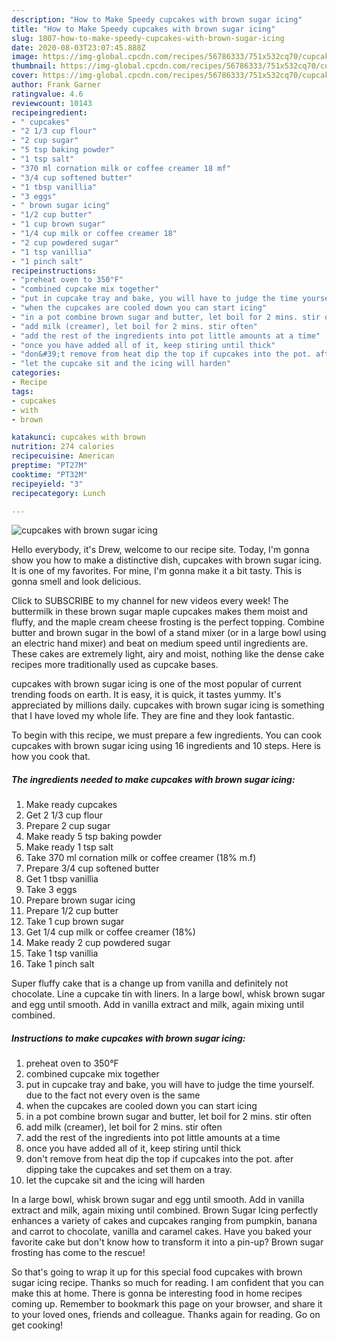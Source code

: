 ```yaml
---
description: "How to Make Speedy cupcakes with brown sugar icing"
title: "How to Make Speedy cupcakes with brown sugar icing"
slug: 1807-how-to-make-speedy-cupcakes-with-brown-sugar-icing
date: 2020-08-03T23:07:45.888Z
image: https://img-global.cpcdn.com/recipes/56786333/751x532cq70/cupcakes-with-brown-sugar-icing-recipe-main-photo.jpg
thumbnail: https://img-global.cpcdn.com/recipes/56786333/751x532cq70/cupcakes-with-brown-sugar-icing-recipe-main-photo.jpg
cover: https://img-global.cpcdn.com/recipes/56786333/751x532cq70/cupcakes-with-brown-sugar-icing-recipe-main-photo.jpg
author: Frank Garner
ratingvalue: 4.6
reviewcount: 10143
recipeingredient:
- " cupcakes"
- "2 1/3 cup flour"
- "2 cup sugar"
- "5 tsp baking powder"
- "1 tsp salt"
- "370 ml cornation milk or coffee creamer 18 mf"
- "3/4 cup softened butter"
- "1 tbsp vanillia"
- "3 eggs"
- " brown sugar icing"
- "1/2 cup butter"
- "1 cup brown sugar"
- "1/4 cup milk or coffee creamer 18"
- "2 cup powdered sugar"
- "1 tsp vanillia"
- "1 pinch salt"
recipeinstructions:
- "preheat oven to 350°F"
- "combined cupcake mix together"
- "put in cupcake tray and bake, you will have to judge the time yourself.  due to the fact not every oven is the same"
- "when the cupcakes are cooled down you can start icing"
- "in a pot combine brown sugar and butter, let boil for 2 mins. stir often"
- "add milk (creamer), let boil for 2 mins. stir often"
- "add the rest of the ingredients into pot little amounts at a time"
- "once you have added all of it, keep stiring until thick"
- "don&#39;t remove from heat dip the top if cupcakes into the pot. after dipping take the cupcakes and set them on a tray."
- "let the cupcake sit and the icing will harden"
categories:
- Recipe
tags:
- cupcakes
- with
- brown

katakunci: cupcakes with brown 
nutrition: 274 calories
recipecuisine: American
preptime: "PT27M"
cooktime: "PT32M"
recipeyield: "3"
recipecategory: Lunch

---
```



![cupcakes with brown sugar icing](https://img-global.cpcdn.com/recipes/56786333/751x532cq70/cupcakes-with-brown-sugar-icing-recipe-main-photo.jpg)

Hello everybody, it's Drew, welcome to our recipe site. Today, I'm gonna show you how to make a distinctive dish, cupcakes with brown sugar icing. It is one of my favorites. For mine, I'm gonna make it a bit tasty. This is gonna smell and look delicious.

Click to SUBSCRIBE to my channel for new videos every week! The buttermilk in these brown sugar maple cupcakes makes them moist and fluffy, and the maple cream cheese frosting is the perfect topping. Combine butter and brown sugar in the bowl of a stand mixer (or in a large bowl using an electric hand mixer) and beat on medium speed until ingredients are. These cakes are extremely light, airy and moist, nothing like the dense cake recipes more traditionally used as cupcake bases.

cupcakes with brown sugar icing is one of the most popular of current trending foods on earth. It is easy, it is quick, it tastes yummy. It's appreciated by millions daily. cupcakes with brown sugar icing is something that I have loved my whole life. They are fine and they look fantastic.


To begin with this recipe, we must prepare a few ingredients. You can cook cupcakes with brown sugar icing using 16 ingredients and 10 steps. Here is how you cook that.

<!--inarticleads1-->

##### The ingredients needed to make cupcakes with brown sugar icing:

1. Make ready  cupcakes
1. Get 2 1/3 cup flour
1. Prepare 2 cup sugar
1. Make ready 5 tsp baking powder
1. Make ready 1 tsp salt
1. Take 370 ml cornation milk or coffee creamer (18% m.f)
1. Prepare 3/4 cup softened butter
1. Get 1 tbsp vanillia
1. Take 3 eggs
1. Prepare  brown sugar icing
1. Prepare 1/2 cup butter
1. Take 1 cup brown sugar
1. Get 1/4 cup milk or coffee creamer (18%)
1. Make ready 2 cup powdered sugar
1. Take 1 tsp vanillia
1. Take 1 pinch salt


Super fluffy cake that is a change up from vanilla and definitely not chocolate. Line a cupcake tin with liners. In a large bowl, whisk brown sugar and egg until smooth. Add in vanilla extract and milk, again mixing until combined. 

<!--inarticleads2-->

##### Instructions to make cupcakes with brown sugar icing:

1. preheat oven to 350°F
1. combined cupcake mix together
1. put in cupcake tray and bake, you will have to judge the time yourself.  due to the fact not every oven is the same
1. when the cupcakes are cooled down you can start icing
1. in a pot combine brown sugar and butter, let boil for 2 mins. stir often
1. add milk (creamer), let boil for 2 mins. stir often
1. add the rest of the ingredients into pot little amounts at a time
1. once you have added all of it, keep stiring until thick
1. don&#39;t remove from heat dip the top if cupcakes into the pot. after dipping take the cupcakes and set them on a tray.
1. let the cupcake sit and the icing will harden


In a large bowl, whisk brown sugar and egg until smooth. Add in vanilla extract and milk, again mixing until combined. Brown Sugar Icing perfectly enhances a variety of cakes and cupcakes ranging from pumpkin, banana and carrot to chocolate, vanilla and caramel cakes. Have you baked your favorite cake but don&#39;t know how to transform it into a pin-up? Brown sugar frosting has come to the rescue! 

So that's going to wrap it up for this special food cupcakes with brown sugar icing recipe. Thanks so much for reading. I am confident that you can make this at home. There is gonna be interesting food in home recipes coming up. Remember to bookmark this page on your browser, and share it to your loved ones, friends and colleague. Thanks again for reading. Go on get cooking!
